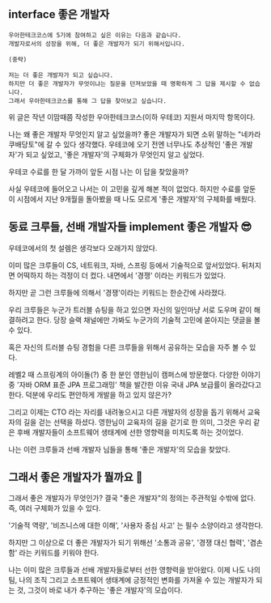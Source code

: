 ## interface 좋은 개발자

```
우아한테크코스에 5기에 참여하고 싶은 이유는 다음과 같습니다.
개발자로서의 성장을 위해, 더 좋은 개발자가 되기 위해서입니다.

(중략)

저는 더 좋은 개발자가 되고 싶습니다.
하지만 더 좋은 개발자가 무엇이냐는 질문을 던져보았을 때 명확하게 그 답을 제시할 수 없습니다.
그래서 우아한테크코스를 통해 그 답을 찾아보고 싶습니다.
```

위 글은 작년 이맘때쯤 작성한 우아한테크코스(이하 우테코) 지원서 마지막 항목이다.

나는 왜 좋은 개발자 무엇인지 알고 싶었을까?
좋은 개발자가 되면 소위 말하는 "네카라쿠배당토"에 갈 수 있다 생각했다.
우테코에 오기 전엔 너무나도 추상적인 '좋은 개발자'가 되고 싶었고, '좋은 개발자'의 구체화가 무엇인지 알고 싶었다.

우테코 수료를 한 달 가까이 앞둔 시점 나는 이 답을 찾았을까?

사실 우테코에 들어오고 나서는 이 고민을 깊게 해본 적이 없었다. 
하지만 수료를 앞둔 이 시점에서 지난 9개월을 돌아봤을 때
나도 모르게 '좋은 개발자'의 구체화를 배웠다.


## 동료 크루들, 선배 개발자들 implement 좋은 개발자 😎


우테코에서의 첫 설렘은 생각보다 오래가지 않았다.

이미 많은 크루들이 CS, 네트워크, 자바, 스프링 등에서 기술적으로 앞서있었다.
뒤처지면 어떡하지 하는 걱정이 더 컸다.
내면에서 '경쟁' 이라는 키워드가 있었다.

하지만 곧 그런 크루들에 의해서 '경쟁'이라는 키워드는 한순간에 사라졌다.

우리 크루들은 누군가 트러블 슈팅을 하고 있으면 자신의 일인마냥 서로 도우며 같이 해결하려고 한다.
당장 슬랙 채널에만 가봐도 누군가의 기술적 고민에 쏟아지는 댓글을 볼 수 있다.

혹은 자신의 트러블 슈팅 경험을 다른 크루들을 위해서 공유하는 모습을 자주 볼 수 있다.

레벨2 때 스프링계의 아이돌(?) 중 한 분인 영한님이 캠퍼스에 방문했다.
다양한 이야기 중 '자바 ORM 표준 JPA 프로그래밍' 책을 발간한 이유 국내 JPA 보급률이 올라갔다고 한다.
덕분에 우리도 편안하게 개발을 하고 있지 않은가?

그리고 이제는 CTO 라는 자리를 내려놓으시고
다른 개발자의 성장을 돕기 위해서 교육자의 길을 걷는 선택을 하셨다.
영한님이 교육자의 길을 걷기로 한 의미, 그것은 우리 같은 후배 개발자들이 소프트웨어 생태계에 선한 영향력을 미치도록 하는 것이었다.

나는 이런 크루들과 선배 개발자 님들을 통해 '좋은 개발자'의 모습을 찾았다.


## 그래서 좋은 개발자가 뭘까요 🤔

그래서 좋은 개발자가 무엇인가? 
결국 "좋은 개발자"의 정의는 주관적일 수밖에 없다.
즉, 여러 구체화가 있을 수 있다.

'기술적 역량', '비즈니스에 대한 이해', '사용자 중심 사고' 는 필수 소양이라고 생각한다.

하지만 그 이상으로 더 좋은 개발자가 되기 위해선
'소통과 공유', '경쟁 대신 협력', '겸손함' 라는 키워드를 키워야 한다.

나는 이미 많은 크루들과 선배 개발자들로부터 선한 영향력을 받아왔다.
이제 나도 나의 팀, 나의 조직 그리고 소프트웨어 생태계에 긍정적인 변화를 가져올 수 있는 개발자가 되는 것,
그것이 바로 내가 추구하는 '좋은 개발자'의 모습이다.

